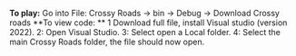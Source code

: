 **To play:** Go into File: Crossy Roads -> bin -> Debug -> Download Crossy roads
**To view code: **
1 Download full file, install Visual studio (version 2022).
2: Open Visual Studio.
3: Select open a Local folder.
4: Select the main Crossy Roads folder, the file should now open.
